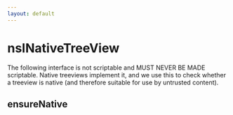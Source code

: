 ```yaml
---
layout: default
---
```


# nsINativeTreeView #

The following interface is not scriptable and MUST NEVER BE MADE scriptable.
Native treeviews implement it, and we use this to check whether a treeview
is native (and therefore suitable for use by untrusted content).


## ensureNative ##
